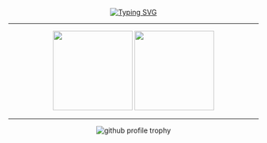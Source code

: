 <p align="center">
  <a href="https://git.io/typing-svg"><img src="https://readme-typing-svg.demolab.com?font=Fira+Code&weight=500&size=50&duration=4000&pause=500&center=true&vCenter=true&width=1024&height=128&lines=Hi+there+%F0%9F%91%8B;%E5%BE%88%E9%AB%98%E5%85%B4%E8%83%BD%E8%A7%81%E5%88%B0%E4%BD%A0+%F0%9F%91%8B" alt="Typing SVG" /></a>
<p align="center">

---

<p align="center">
<img src="https://github-readme-stats.vercel.app/api?username=Harry-Jing&show_icons=true" height="160"/> <img src="https://github-readme-stats.vercel.app/api/top-langs/?username=Harry-Jing&layout=compact" height="160"/>
</p>

---

<p align="center">
  <img src="https://github-profile-trophy.vercel.app/?username=Harry-Jing&title=Stars,Followers,PullRequest,Commits,Repositories,Issues&margin-w=8"  alt="github profile trophy"/>
</p>
